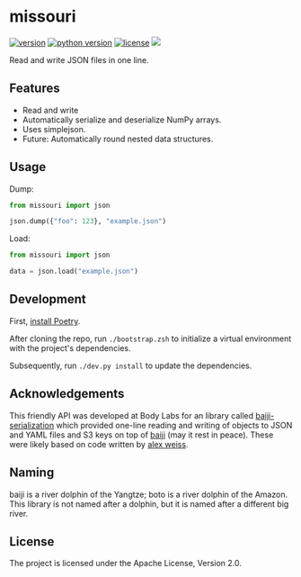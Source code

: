 # missouri

[![version](https://img.shields.io/pypi/v/missouri?style=flat-square)][pypi]
[![python version](https://img.shields.io/pypi/pyversions/missouri?style=flat-square)][pypi]
[![license](https://img.shields.io/pypi/missouri/vg?style=flat-square)][pypi]
[![](https://img.shields.io/badge/coverage-100%25-brightgreen.svg?style=flat-square)][coverage]

Read and write JSON files in one line.

[pypi]: https://pypi.org/project/missouri/
[coverage]: https://github.com/metabolize/missouri/blob/main/.coveragerc

## Features

- Read and write 
- Automatically serialize and deserialize NumPy arrays.
- Uses simplejson.
- Future: Automatically round nested data structures.


## Usage

Dump:

```py
from missouri import json

json.dump({"foo": 123}, "example.json")
```

Load:

```py
from missouri import json

data = json.load("example.json")
```


## Development

First, [install Poetry][].

After cloning the repo, run `./bootstrap.zsh` to initialize a virtual
environment with the project's dependencies.

Subsequently, run `./dev.py install` to update the dependencies.

[install poetry]: https://python-poetry.org/docs/#installation


## Acknowledgements

This friendly API was developed at Body Labs for an library called
[baiji-serialization][] which provided one-line reading and writing of objects
to JSON and YAML files and S3 keys on top of [baiji][] (may it rest in peace).
These were likely based on code written by [alex weiss][].

[alex weiss]: https://github.com/algrs
[baiji-serialization]: https://github.com/bodylabs/baiji-serialization
[baiji]: https://github.com/bodylabs/baiji

## Naming

baiji is a river dolphin of the Yangtze; boto is a river dolphin of the Amazon.
This library is not named after a dolphin, but it is named after a different big
river.


## License

The project is licensed under the Apache License, Version 2.0.
